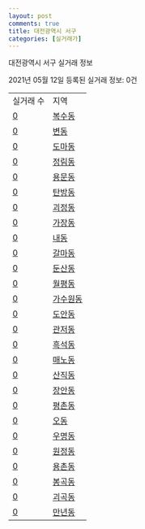 ```yaml
---
layout: post
comments: true
title: 대전광역시 서구
categories: [실거래가]
---
```


대전광역시 서구 실거래 정보

2021년 05월 12일 등록된 실거래 정보: 0건


<table>
  <tr>
    <td>실거래 수</td>
    <td>지역</td>
  </tr>

  
  <tr>
    <td><a href="3017010100.html">0</a></td>
    <td><a href="3017010100.html">복수동</a></td>
  </tr>
    

  <tr>
    <td><a href="3017010200.html">0</a></td>
    <td><a href="3017010200.html">변동</a></td>
  </tr>
    

  <tr>
    <td><a href="3017010300.html">0</a></td>
    <td><a href="3017010300.html">도마동</a></td>
  </tr>
    

  <tr>
    <td><a href="3017010400.html">0</a></td>
    <td><a href="3017010400.html">정림동</a></td>
  </tr>
    

  <tr>
    <td><a href="3017010500.html">0</a></td>
    <td><a href="3017010500.html">용문동</a></td>
  </tr>
    

  <tr>
    <td><a href="3017010600.html">0</a></td>
    <td><a href="3017010600.html">탄방동</a></td>
  </tr>
    

  <tr>
    <td><a href="3017010800.html">0</a></td>
    <td><a href="3017010800.html">괴정동</a></td>
  </tr>
    

  <tr>
    <td><a href="3017010900.html">0</a></td>
    <td><a href="3017010900.html">가장동</a></td>
  </tr>
    

  <tr>
    <td><a href="3017011000.html">0</a></td>
    <td><a href="3017011000.html">내동</a></td>
  </tr>
    

  <tr>
    <td><a href="3017011100.html">0</a></td>
    <td><a href="3017011100.html">갈마동</a></td>
  </tr>
    

  <tr>
    <td><a href="3017011200.html">0</a></td>
    <td><a href="3017011200.html">둔산동</a></td>
  </tr>
    

  <tr>
    <td><a href="3017011300.html">0</a></td>
    <td><a href="3017011300.html">월평동</a></td>
  </tr>
    

  <tr>
    <td><a href="3017011400.html">0</a></td>
    <td><a href="3017011400.html">가수원동</a></td>
  </tr>
    

  <tr>
    <td><a href="3017011500.html">0</a></td>
    <td><a href="3017011500.html">도안동</a></td>
  </tr>
    

  <tr>
    <td><a href="3017011600.html">0</a></td>
    <td><a href="3017011600.html">관저동</a></td>
  </tr>
    

  <tr>
    <td><a href="3017011700.html">0</a></td>
    <td><a href="3017011700.html">흑석동</a></td>
  </tr>
    

  <tr>
    <td><a href="3017011800.html">0</a></td>
    <td><a href="3017011800.html">매노동</a></td>
  </tr>
    

  <tr>
    <td><a href="3017011900.html">0</a></td>
    <td><a href="3017011900.html">산직동</a></td>
  </tr>
    

  <tr>
    <td><a href="3017012000.html">0</a></td>
    <td><a href="3017012000.html">장안동</a></td>
  </tr>
    

  <tr>
    <td><a href="3017012100.html">0</a></td>
    <td><a href="3017012100.html">평촌동</a></td>
  </tr>
    

  <tr>
    <td><a href="3017012200.html">0</a></td>
    <td><a href="3017012200.html">오동</a></td>
  </tr>
    

  <tr>
    <td><a href="3017012300.html">0</a></td>
    <td><a href="3017012300.html">우명동</a></td>
  </tr>
    

  <tr>
    <td><a href="3017012400.html">0</a></td>
    <td><a href="3017012400.html">원정동</a></td>
  </tr>
    

  <tr>
    <td><a href="3017012500.html">0</a></td>
    <td><a href="3017012500.html">용촌동</a></td>
  </tr>
    

  <tr>
    <td><a href="3017012600.html">0</a></td>
    <td><a href="3017012600.html">봉곡동</a></td>
  </tr>
    

  <tr>
    <td><a href="3017012700.html">0</a></td>
    <td><a href="3017012700.html">괴곡동</a></td>
  </tr>
    

  <tr>
    <td><a href="3017012800.html">0</a></td>
    <td><a href="3017012800.html">만년동</a></td>
  </tr>
    


</table>
    